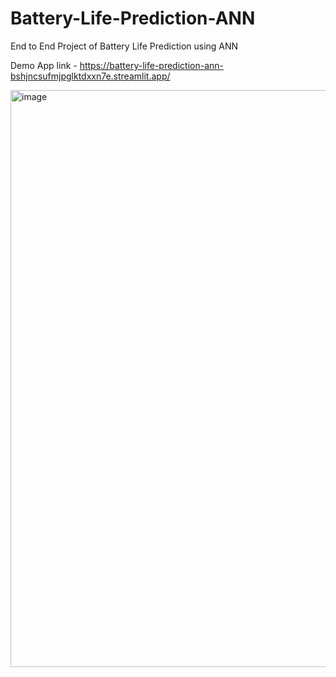 # Battery-Life-Prediction-ANN
End to End Project of Battery Life Prediction using ANN

Demo App link - https://battery-life-prediction-ann-bshjncsufmjpglktdxxn7e.streamlit.app/

<img width="1569" height="923" alt="image" src="https://github.com/user-attachments/assets/709d1f56-5e43-457d-a0bc-0beeaf7b5b33" />
